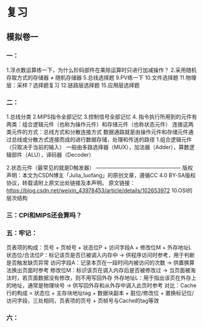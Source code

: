# 复习
## 模拟卷一
### 一：
1.浮点数运算练一下，为什么阶码部件在乘除运算时只进行加减操作？
2.采用随机存取方式的存储器 ≠ 随机存储器
5.总线选择题
9.PV练一下
10.文件选择题
11.物理层：采样？选择题复习
12.链路层选择题
15.应用层选择题
### 二：
1.总线分类
2.MIPS指令全部记忆
3.控制信号全部记忆
4.
指令执行所用到的元件有两类：组合逻辑元件（也称为操作元件）和存储元件（也称状态元件）
连接这两类元件的方式：总线方式和分散连接方式
数据通路就是由操作元件和存储元件通过总线或分散方式连接而成的进行数据存储，处理和传送的路径
1.组合逻辑元件（只取决于当前的输入）
一般由多路选择器（MUX），加法器（Adder），算数逻辑部件（ALU），译码器（Decoder）

2.状态元件（最常见的就是D触发器）
————————————————
版权声明：本文为CSDN博主「Julia_luofang」的原创文章，遵循CC 4.0 BY-SA版权协议，转载请附上原文出处链接及本声明。
原文链接：https://blog.csdn.net/weixin_43978453/article/details/102653972
10.OSI的层次结构
### 三：CPI和MIPS还会算吗？
### 五：牢记：
页表项的构成：页号 + 页帧号 + 状态位P + 访问字段A + 修改位M + 外存地址L
状态位/合法位P：标记该页是否已被调入内存中 → 供程序访问时参考，用于判断是否触发缺页异常
访问字段A：记录本页在一段时间内被访问的次数 → 供置换算法换出页面时参考
修改位M：标识该页在调入内存后是否被修改过 → 当页面被淘汰时，若页面数据没有修改，则不用写回外存
外存地址L：用于指出该页在外存上的地址，通常是物理块号 → 供写回外存和从外存中调入此页时参考
对比：Cache行的构成 = 状态位 + 主存块地址tag + 数据块副本 + 脏位/修改位 + 置换标记位/访问字段，三处相同，页表项的页号 + 页帧号与Cache的tag等效
### 六：